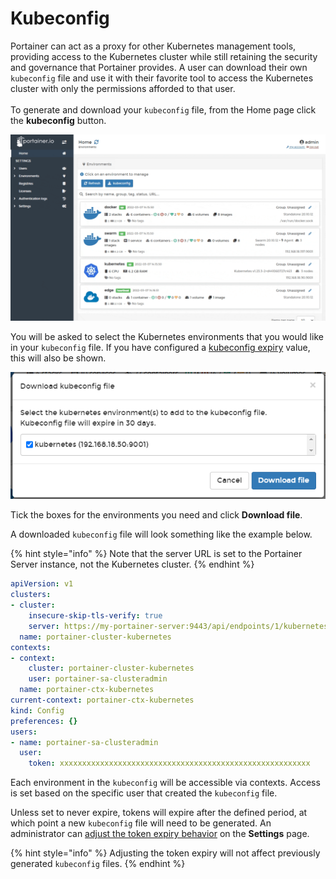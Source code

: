 # Kubeconfig

Portainer can act as a proxy for other Kubernetes management tools, providing access to the Kubernetes cluster while still retaining the security and governance that Portainer provides. A user can download their own `kubeconfig` file and use it with their favorite tool to access the Kubernetes cluster with only the permissions afforded to that user.\
\
To generate and download your `kubeconfig` file, from the Home page click the **kubeconfig** button.

![](../../.gitbook/assets/2.12-kubeconfig-1.gif)

You will be asked to select the Kubernetes environments that you would like in your `kubeconfig` file. If you have configured a [kubeconfig expiry](../../admin/settings/#kubeconfig-expiry) value, this will also be shown.&#x20;

![](../../.gitbook/assets/2.11-kubeconfig-2.png)

Tick the boxes for the environments you need and click **Download file**.&#x20;

A downloaded `kubeconfig` file will look something like the example below.

{% hint style="info" %}
Note that the server URL is set to the Portainer Server instance, not the Kubernetes cluster.
{% endhint %}

```yaml
apiVersion: v1
clusters:
- cluster:
    insecure-skip-tls-verify: true
    server: https://my-portainer-server:9443/api/endpoints/1/kubernetes
  name: portainer-cluster-kubernetes
contexts:
- context:
    cluster: portainer-cluster-kubernetes
    user: portainer-sa-clusteradmin
  name: portainer-ctx-kubernetes
current-context: portainer-ctx-kubernetes
kind: Config
preferences: {}
users:
- name: portainer-sa-clusteradmin
  user:
    token: xxxxxxxxxxxxxxxxxxxxxxxxxxxxxxxxxxxxxxxxxxxxxxxxxxxxxxxx
```

Each environment in the `kubeconfig` will be accessible via contexts. Access is set based on the specific user that created the `kubeconfig` file.

Unless set to never expire, tokens will expire after the defined period, at which point a new `kubeconfig` file will need to be generated. An administrator can [adjust the token expiry behavior](../../admin/settings/#kubeconfig-expiry) on the **Settings** page.

{% hint style="info" %}
Adjusting the token expiry will not affect previously generated `kubeconfig` files.&#x20;
{% endhint %}

